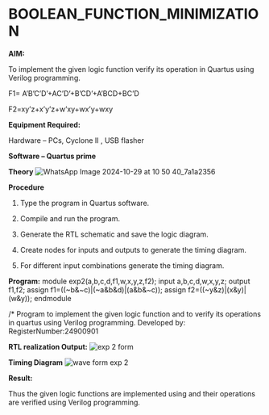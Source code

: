 # BOOLEAN_FUNCTION_MINIMIZATION

**AIM:**

To implement the given logic function verify its operation in Quartus using Verilog programming.

F1= A’B’C’D’+AC’D’+B’CD’+A’BCD+BC’D 

F2=xy’z+x’y’z+w’xy+wx’y+wxy

**Equipment Required:**

Hardware – PCs, Cyclone II , USB flasher

**Software – Quartus prime**

**Theory**
![WhatsApp Image 2024-10-29 at 10 50 40_7a1a2356](https://github.com/user-attachments/assets/fecf8f23-ad81-494b-a01e-91d950d3bd36)


**Procedure**

1.	Type the program in Quartus software.

2.	Compile and run the program.

3.	Generate the RTL schematic and save the logic diagram.

4.	Create nodes for inputs and outputs to generate the timing diagram.

5.	For different input combinations generate the timing diagram.


**Program:**
module exp2(a,b,c,d,f1,w,x,y,z,f2);
input a,b,c,d,w,x,y,z;
output f1,f2;
assign f1=((~b&~c)|(~a&b&d)|(a&b&~c));
assign f2=((~y&z)|(x&y)|(w&y));
endmodule

/* Program to implement the given logic function and to verify its operations in quartus using Verilog programming. 
Developed by: RegisterNumber:24900901



**RTL realization Output:**
![exp 2 form](https://github.com/user-attachments/assets/5828e1f4-023c-4b82-af8f-fb2c6e863497)




**Timing Diagram**
![wave form exp 2](https://github.com/user-attachments/assets/0a08b99c-98e4-4723-933f-85bf9bc6f41c)


**Result:**

Thus the given logic functions are implemented using and their operations are verified using Verilog programming.

